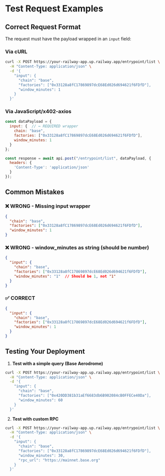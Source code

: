 # Test Request Examples

## Correct Request Format

The request must have the payload wrapped in an `input` field:

### Via cURL
```bash
curl -X POST https://your-railway-app.up.railway.app/entrypoint/list \
  -H "Content-Type: application/json" \
  -d '{
    "input": {
      "chain": "base",
      "factories": ["0x33128a8fC17869897dcE68Ed026d694621f6FDfD"],
      "window_minutes": 1
    }
  }'
```

### Via JavaScript/x402-axios
```javascript
const dataPayload = {
  input: {  // ← REQUIRED wrapper
    chain: "base",
    factories: ["0x33128a8fC17869897dcE68Ed026d694621f6FDfD"],
    window_minutes: 1
  }
};

const response = await api.post("/entrypoint/list", dataPayload, {
  headers: {
    'Content-Type': 'application/json'
  }
});
```

## Common Mistakes

### ❌ WRONG - Missing input wrapper
```json
{
  "chain": "base",
  "factories": ["0x33128a8fC17869897dcE68Ed026d694621f6FDfD"],
  "window_minutes": 1
}
```

### ❌ WRONG - window_minutes as string (should be number)
```json
{
  "input": {
    "chain": "base",
    "factories": ["0x33128a8fC17869897dcE68Ed026d694621f6FDfD"],
    "window_minutes": "1"  // Should be 1, not "1"
  }
}
```

### ✅ CORRECT
```json
{
  "input": {
    "chain": "base",
    "factories": ["0x33128a8fC17869897dcE68Ed026d694621f6FDfD"],
    "window_minutes": 1
  }
}
```

## Testing Your Deployment

1. **Test with a simple query (Base Aerodrome)**
```bash
curl -X POST https://your-railway-app.up.railway.app/entrypoint/list \
  -H "Content-Type: application/json" \
  -d '{
    "input": {
      "chain": "base",
      "factories": ["0x420DD381b31aEf6683db6B902084cB0FFECe40Da"],
      "window_minutes": 60
    }
  }'
```

2. **Test with custom RPC**
```bash
curl -X POST https://your-railway-app.up.railway.app/entrypoint/list \
  -H "Content-Type: application/json" \
  -d '{
    "input": {
      "chain": "base",
      "factories": ["0x33128a8fC17869897dcE68Ed026d694621f6FDfD"],
      "window_minutes": 30,
      "rpc_url": "https://mainnet.base.org"
    }
  }'
```